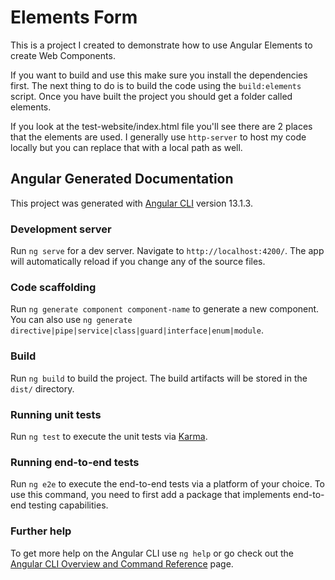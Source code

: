 # Elements Form

This is a project I created to demonstrate how to use Angular Elements to create Web Components.

If you want to build and use this make sure you install the dependencies first. The next thing to do is to build the code using the `build:elements` script. Once you have built the project you should get a folder called elements. 

If you look at the test-website/index.html file you'll see there are 2 places that the elements are used. I generally use `http-server` to host my code locally but you can replace that with a local path as well. 

## Angular Generated Documentation

This project was generated with [Angular CLI](https://github.com/angular/angular-cli) version 13.1.3.

### Development server

Run `ng serve` for a dev server. Navigate to `http://localhost:4200/`. The app will automatically reload if you change any of the source files.

### Code scaffolding

Run `ng generate component component-name` to generate a new component. You can also use `ng generate directive|pipe|service|class|guard|interface|enum|module`.

### Build

Run `ng build` to build the project. The build artifacts will be stored in the `dist/` directory.

### Running unit tests

Run `ng test` to execute the unit tests via [Karma](https://karma-runner.github.io).

### Running end-to-end tests

Run `ng e2e` to execute the end-to-end tests via a platform of your choice. To use this command, you need to first add a package that implements end-to-end testing capabilities.

### Further help

To get more help on the Angular CLI use `ng help` or go check out the [Angular CLI Overview and Command Reference](https://angular.io/cli) page.
